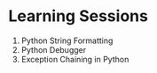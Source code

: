 # Learning Sessions

1. Python String Formatting
2. Python Debugger
3. Exception Chaining in Python
